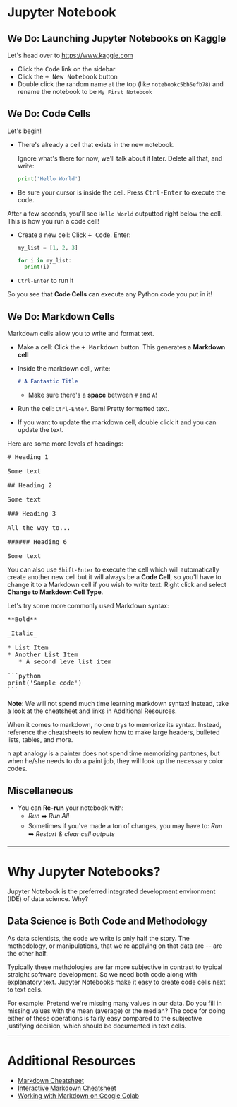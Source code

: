 # Jupyter Notebook

<!--

## We Do: Launching Jupyter Notebook

Go into the `student` directory of this lesson. Note that there's already a file called `my-first-notebook.ipynb`. This is an "Interactive Python Notebook" file.

Now, let's try to open that file with Jupyter Notebook.

```zsh
jupyter notebook my-first-notebook.ipynb
```

And it should say something like:

```
pyenv: jupyter: command not found

The `jupyter' command exists in these Python versions:
  anaconda3-2020.11
```

See, currently we are using the latest version of plain-jane Python -- which does not have all of the data science tools installed, so we cannot launch `jupyter notebook` or any other data science tool. 

We *could* install the tools manually with `pip`, but it would take a very long time to manually install of the required modules.

The alternative is to install Anaconda (which comes with everything in the box), which we have already done. All we have to do is access it! This is where **Pyenv** comes in, which you might remember we installed way back at Installfest.

To run the Anaconda version of Python instead, do the following:

```zsh
pyenv local anaconda3-2020.11
```

You will notice that a new hidden file called `.python-version` has been created inside your `student` directory (you can see hidden files with the `ls -a` shell command).

If you `cat` the contents of `.python-version`, it only says `anaconda3-2020.11`.

What this file does is tell the Operating System: "*Hey, when we are inside this directory (or any subdirectory), use the Anaconda version of Python!*"

This is what **Pyenv** is good for! If you have a project using an older version of Python, for example, you can designate that directory with the older version, and the older version will be automatically used while inside that folder (and its subfolders!).

(If you exit the `student` folder with `cd ..`, you'll see that we revert to using plain Python again while in the parent directory.)

Let's get back to Jupyter Notebook. Make sure you're back in the `student` folder. If you try to launch Jupyter Notebook again:

```zsh
jupyter notebook my-first-notebook.ipynb
```

*wait...*

It opens in your browser! 

**Note:** Development environments between Mac and Windows differ, and there are different ways to open Jupyter Notebooks (Just like there are many ways to open any given file or program on your computer!), but this is the way we're going to do it... On the Command Line!
-->

## We Do: Launching Jupyter Notebooks on Kaggle

Let's head over to https://www.kaggle.com

* Click the <kbd>Code</kbd> link on the sidebar
* Click the <kbd>+ New Notebook</kbd> button
* Double click the random name at the top (like `notebookc5bb5efb78`) and rename the notebook to be `My First Notebook`

## We Do: Code Cells

Let's begin!

* There's already a cell that exists in the new notebook.

  Ignore what's there for now, we'll talk about it later. Delete all that, and write:

  ```python
  print('Hello World')
  ```

* Be sure your cursor is inside the cell. Press <kbd>Ctrl-Enter</kbd> to execute the code.

After a few seconds, you'll see `Hello World` outputted right below the cell. This is how you run a code cell!

* Create a new cell: Click <kbd>+ Code</kbd>. Enter:

  ```python
  my_list = [1, 2, 3]

  for i in my_list:
    print(i)
  ```

* `Ctrl-Enter` to run it

So you see that **Code Cells** can execute any Python code you put in it!

## We Do: Markdown Cells

Markdown cells allow you to write and format text.

* Make a cell: Click the <kbd>+ Markdown</kbd> button. This generates a **Markdown cell**

<!--
   * You're going to be doing this a lot!

* Change this cell to a markdown cell:
   * Click: `Cell` :arrow_right: `Cell Type` :arrow_right: `Markdown`
   * (Or you can click on a code cell and press <kbd>m</kbd>)
-->

* Inside the markdown cell, write:

  ```md
  # A Fantastic Title
  ```

  * Make sure there's a **space** between `#` and `A`!

* Run the cell: `Ctrl-Enter`. Bam! Pretty formatted text.
* If you want to update the markdown cell, double click it and you can update the text.

Here are some more levels of headings:

<pre>
# Heading 1

Some text

## Heading 2

Some text

### Heading 3

All the way to...

###### Heading 6

Some text
</pre>

You can also use `Shift-Enter` to execute the cell which will automatically create another new cell but it will always be a **Code Cell**, so you'll have to change it to a Markdown cell if you wish to write text. Right click and select **Change to Markdown Cell Type**.

Let's try some more commonly used Markdown syntax:

<pre>
**Bold**

_Italic_

* List Item
* Another List Item
   * A second leve list item

```python
print('Sample code')
```
</pre>

**Note**: We will not spend much time learning markdown syntax! Instead, take a look at the cheatsheet and links in Additional Resources.

When it comes to markdown, no one trys to memorize its syntax. Instead, reference the cheatsheets to review how to make large headers, bulleted lists, tables, and more. 

n apt analogy is a painter does not spend time memorizing pantones, but when he/she needs to do a paint job, they will look up the necessary color codes.

<!--
## We Do: Closing Down

* **Note**: Jupyter Notebook automatically saves your work as you execute cells. ***BUT***, before you close the notebook, click the :floppy_disk: icon to save your work, just in case!
   * ([What is that funny looking icon anyway?](https://www.distractify.com/p/save-icon-vending-machine))
* Now, close the tab in your browser
* That actually doesn't fully quit the Notebook program!
   * Jupyter Notebook is a **Client-Server** app
   * We've closed the Client-side, now we have to close the Server-side
* Open your Terminal where we first used the `jupyter notebook` command. You'll see that the process is still running
   * Hit <kbd>⌃ Control</kbd>+<kbd>c</kbd>
   * It should ask `Shutdown this notebook server (y/[n])?`
   * Enter `y`
* That will fully shutdown both the client and server sides of the Jupyter Notebook program
-->

## Miscellaneous

* You can **Re-run** your notebook with:
   * *Run* :arrow_right: *Run All*
   * Sometimes if you've made a ton of changes, you may have to: *Run* :arrow_right: *Restart & clear cell outputs*

---

# Why Jupyter Notebooks?

Jupyter Notebook is the preferred integrated development environment (IDE) of data science. Why?

## Data Science is Both Code and Methodology

As data scientists, the code we write is only half the story. The methodology, or manipulations, that we're applying on that data are -- are the other half.

Typically these methdologies are far more subjective in contrast to typical straight software development. So we need both code along with explanatory text. Jupyter Notebooks make it easy to create code cells next to text cells.

For example: Pretend we're missing many values in our data. Do you fill in missing values with the mean (average) or the median? The code for doing either of these operations is fairly easy compared to the subjective justifying decision, which should be documented in text cells.


<!--
## Connect to Remote Computing Resources

While we will not be doing this, but Jupyter Notebooks make it easy to connect to remote computers in datacenters. This is why the Jupyter Notebook is in your browser.

Basically we've created a website for one person: you, running on your computer. After we're done writing the code, we could in swap the brains from your laptop for stronger computers in a datacenter if we need to do more muscular processing. Wow!
-->

---

# Additional Resources

* [Markdown Cheatsheet](https://github.com/adam-p/markdown-here/wiki/Markdown-Cheatsheet)
* [Interactive Markdown Cheatsheet](http://markdownlivepreview.com/)
* [Working with Markdown on Google Colab](https://colab.research.google.com/github/gitedio/examples/blob/master/Working%20With%20Markdown%20Cells.ipynb)

